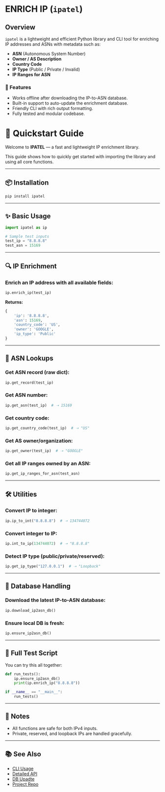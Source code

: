 # ENRICH IP (`ipatel`)

## Overview

`ipatel` is a lightweight and efficient Python library and CLI tool for enriching IP addresses and ASNs with metadata such as:

* **ASN** (Autonomous System Number)
* **Owner / AS Description**
* **Country Code**
* **IP Type** (Public / Private / Invalid)
* **IP Ranges for ASN**

### 🔑 Features

* Works offline after downloading the IP-to-ASN database.
* Built-in support to auto-update the enrichment database.
* Friendly CLI with rich output formatting.
* Fully tested and modular codebase.

# 🚀 Quickstart Guide

Welcome to **IPATEL** — a fast and lightweight IP enrichment library.

This guide shows how to quickly get started with importing the library and using all core functions.

---

## 📦 Installation

```bash
pip install ipatel
````

---

## ✨ Basic Usage

```python
import ipatel as ip

# Sample test inputs
test_ip = "8.8.8.8"
test_asn = 15169
```

---

## 🔍 IP Enrichment

### Enrich an IP address with all available fields:

```python
ip.enrich_ip(test_ip)
```

**Returns:**

```python
{
    'ip': '8.8.8.8',
    'asn': 15169,
    'country_code': 'US',
    'owner': 'GOOGLE',
    'ip_type': 'Public'
}
```

---

## 🧠 ASN Lookups

### Get ASN record (raw dict):

```python
ip.get_record(test_ip)
```

### Get ASN number:

```python
ip.get_asn(test_ip)  # ➝ 15169
```

### Get country code:

```python
ip.get_country_code(test_ip)  # ➝ "US"
```

### Get AS owner/organization:

```python
ip.get_owner(test_ip)  # ➝ "GOOGLE"
```

### Get all IP ranges owned by an ASN:

```python
ip.get_ip_ranges_for_asn(test_asn)
```

---

## 🛠️ Utilities

### Convert IP to integer:

```python
ip.ip_to_int("8.8.8.8")  # ➝ 134744072
```

### Convert integer to IP:

```python
ip.int_to_ip(134744072)  # ➝ "8.8.8.8"
```

### Detect IP type (public/private/reserved):

```python
ip.get_ip_type("127.0.0.1")  # ➝ "Loopback"
```

---

## 🔄 Database Handling

### Download the latest IP-to-ASN database:

```python
ip.download_ip2asn_db()
```

### Ensure local DB is fresh:

```python
ip.ensure_ip2asn_db()
```

---

## 🧪 Full Test Script

You can try this all together:

```python
def run_tests():
    ip.ensure_ip2asn_db()
    print(ip.enrich_ip("8.8.8.8"))

if __name__ == "__main__":
    run_tests()
```

---

## 📝 Notes

* All functions are safe for both IPv4 inputs.
* Private, reserved, and loopback IPs are handled gracefully.

---

## 📚 See Also

* [CLI Usage](docs/cli.md)
* [Detailed API](docs/api.md)
* [DB Upadte](docs/update.md)
* [Project Repo](https://github.com/Chethanpatel/ipatel)
